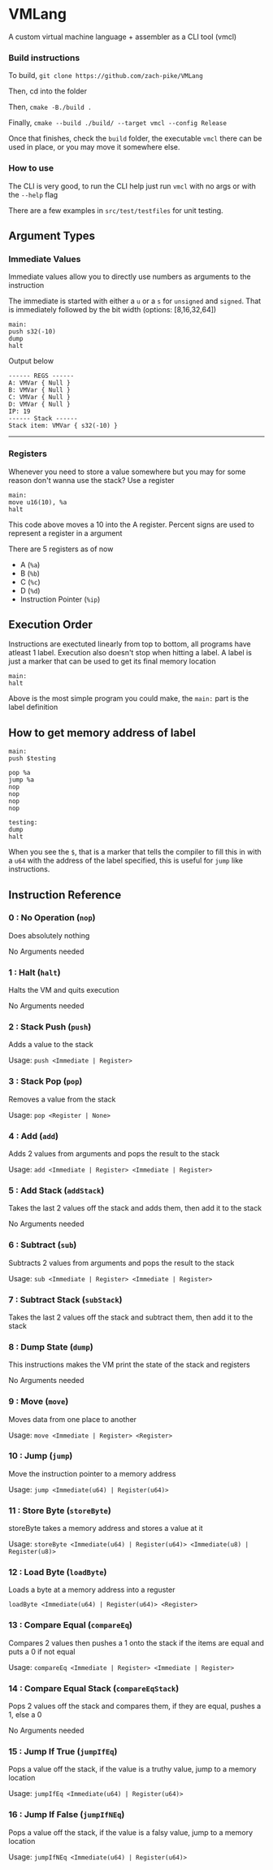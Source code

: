 # VMLang
A custom virtual machine language + assembler as a CLI tool (vmcl)

### Build instructions
To build, `git clone https://github.com/zach-pike/VMLang`

Then, cd into the folder

Then, `cmake -B./build .`

Finally, `cmake --build ./build/ --target vmcl --config Release`

Once that finishes, check the `build` folder, the executable `vmcl` there can be used in place, or you may move it somewhere else.

### How to use
The CLI is very good, to run the CLI help just run `vmcl` with no args or with the `--help` flag

There are a few examples in `src/test/testfiles` for unit testing.


## Argument Types

### Immediate Values
Immediate values allow you to directly use numbers as arguments to the instruction

The immediate is started with either a `u` or a `s` for `unsigned` and `signed`. That is immediately followed by the bit width (options: [8,16,32,64])

```
main:
push s32(-10)
dump
halt
```
Output below

```
------ REGS ------
A: VMVar { Null }
B: VMVar { Null }
C: VMVar { Null }
D: VMVar { Null }
IP: 19
------ Stack ------
Stack item: VMVar { s32(-10) }
```
---

### Registers
Whenever you need to store a value somewhere but you may for some reason don't wanna use the stack? Use a register

```
main:
move u16(10), %a
halt
```
This code above moves a 10 into the A register. Percent signs are used to represent a register in a argument

There are 5 registers as of now
 - A (`%a`)
 - B (`%b`)
 - C (`%c`)
 - D (`%d`)
 - Instruction Pointer (`%ip`)

## Execution Order
Instructions are exectuted linearly from top to bottom, all programs have atleast 1 label. Execution also doesn't stop when hitting a label. A label is just a marker that can be used to get its final memory location

```
main:
halt
```
Above is the most simple program you could make, the `main:` part is the label definition

## How to get memory address of label

```
main:
push $testing

pop %a
jump %a
nop
nop
nop
nop

testing:
dump
halt
```
When you see the `$`, that is a marker that tells the compiler to fill this in with a `u64` with the address of the label specified, this is useful for `jump` like instructions.

## Instruction Reference

### 0 : No Operation (`nop`)
Does absolutely nothing

No Arguments needed

### 1 : Halt (`halt`)
Halts the VM and quits execution

No Arguments needed

### 2 : Stack Push (`push`)
Adds a value to the stack

Usage: `push <Immediate | Register>`

### 3 : Stack Pop (`pop`)
Removes a value from the stack

Usage: `pop <Register | None>`

### 4 : Add (`add`)
Adds 2 values from arguments and pops the result to the stack

Usage: `add <Immediate | Register> <Immediate | Register>`

### 5 : Add Stack (`addStack`)
Takes the last 2 values off the stack and adds them, then add it to the stack

No Arguments needed

### 6 : Subtract (`sub`)
Subtracts 2 values from arguments and pops the result to the stack

Usage: `sub <Immediate | Register> <Immediate | Register>`

### 7 : Subtract Stack (`subStack`)
Takes the last 2 values off the stack and subtract them, then add it to the stack

### 8 : Dump State (`dump`)
This instructions makes the VM print the state of the stack and registers

No Arguments needed

### 9 : Move (`move`)
Moves data from one place to another

Usage: `move <Immediate | Register> <Register>`

### 10 : Jump (`jump`)
Move the instruction pointer to a memory address

Usage: `jump <Immediate(u64) | Register(u64)>`

### 11 : Store Byte (`storeByte`)
storeByte takes a memory address and stores a value at it

Usage: `storeByte <Immediate(u64) | Register(u64)> <Immediate(u8) | Register(u8)> `

### 12 : Load Byte (`loadByte`)
Loads a byte at a memory address into a reguster

`loadByte <Immediate(u64) | Register(u64)> <Register>`

### 13 : Compare Equal (`compareEq`)
Compares 2 values then pushes a 1 onto the stack if the items are equal and puts a 0 if not equal

Usage: `compareEq <Immediate | Register> <Immediate | Register>`

### 14 : Compare Equal Stack (`compareEqStack`)
Pops 2 values off the stack and compares them, if they are equal, pushes a 1, else a 0

No Arguments needed

### 15 : Jump If True (`jumpIfEq`)
Pops a value off the stack, if the value is a truthy value, jump to a memory location

Usage: `jumpIfEq <Immediate(u64) | Register(u64)>`

### 16 : Jump If False (`jumpIfNEq`)
Pops a value off the stack, if the value is a falsy value, jump to a memory location

Usage: `jumpIfNEq <Immediate(u64) | Register(u64)>`
